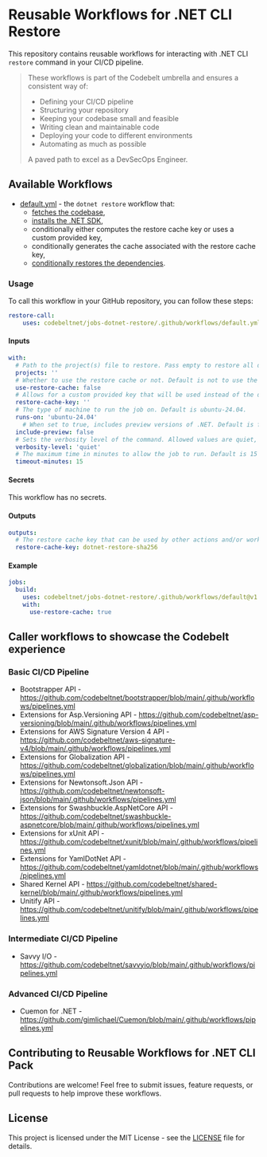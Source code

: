 # Reusable Workflows for .NET CLI Restore

This repository contains reusable workflows for interacting with .NET CLI `restore` command in your CI/CD pipeline.

> These workflows is part of the Codebelt umbrella and ensures a consistent way of: 
> 
> - Defining your CI/CD pipeline 
> - Structuring your repository
> - Keeping your codebase small and feasible
> - Writing clean and maintainable code
> - Deploying your code to different environments
> - Automating as much as possible
>
> A paved path to excel as a DevSecOps Engineer.

## Available Workflows

- [default.yml](.github/workflows/default.yml) - the `dotnet restore` workflow that:
  - [fetches the codebase](https://github.com/codebeltnet/git-checkout),
  - [installs the .NET SDK](https://github.com/codebeltnet/install-dotnet),
  - conditionally either computes the restore cache key or uses a custom provided key,
  - conditionally generates the cache associated with the restore cache key,
  - [conditionally restores the dependencies](https://github.com/codebeltnet/dotnet-restore).

### Usage

To call this workflow in your GitHub repository, you can follow these steps:

```yaml
restore-call:
    uses: codebeltnet/jobs-dotnet-restore/.github/workflows/default.yml@v1
```

#### Inputs

```yaml
with:
  # Path to the project(s) file to restore. Pass empty to restore all dependencies of a solution. Supports globbing. Default is an empty string.
  projects: ''
  # Whether to use the restore cache or not. Default is not to use the restore cache.
  use-restore-cache: false
  # Allows for a custom provided key that will be used instead of the default implementation.
  restore-cache-key: ''
  # The type of machine to run the job on. Default is ubuntu-24.04.
  runs-on: 'ubuntu-24.04'
    # When set to true, includes preview versions of .NET. Default is false.
  include-preview: false
  # Sets the verbosity level of the command. Allowed values are quiet, minimal, normal, detailed, and diagnostic. Default is quiet.
  verbosity-level: 'quiet'
  # The maximum time in minutes to allow the job to run. Default is 15 minutes.
  timeout-minutes: 15
```

#### Secrets

This workflow has no secrets.

#### Outputs

```yaml
outputs:
  # The restore cache key that can be used by other actions and/or workflows.
  restore-cache-key: dotnet-restore-sha256
```

#### Example

```yaml
jobs:
  build:
    uses: codebeltnet/jobs-dotnet-restore/.github/workflows/default@v1
    with:
      use-restore-cache: true
```

## Caller workflows to showcase the Codebelt experience

### Basic CI/CD Pipeline

- Bootstrapper API - https://github.com/codebeltnet/bootstrapper/blob/main/.github/workflows/pipelines.yml
- Extensions for Asp.Versioning API - https://github.com/codebeltnet/asp-versioning/blob/main/.github/workflows/pipelines.yml
- Extensions for AWS Signature Version 4 API - https://github.com/codebeltnet/aws-signature-v4/blob/main/.github/workflows/pipelines.yml
- Extensions for Globalization API - https://github.com/codebeltnet/globalization/blob/main/.github/workflows/pipelines.yml
- Extensions for Newtonsoft.Json API - https://github.com/codebeltnet/newtonsoft-json/blob/main/.github/workflows/pipelines.yml
- Extensions for Swashbuckle.AspNetCore API - https://github.com/codebeltnet/swashbuckle-aspnetcore/blob/main/.github/workflows/pipelines.yml
- Extensions for xUnit API - https://github.com/codebeltnet/xunit/blob/main/.github/workflows/pipelines.yml
- Extensions for YamlDotNet API - https://github.com/codebeltnet/yamldotnet/blob/main/.github/workflows/pipelines.yml
- Shared Kernel API - https://github.com/codebeltnet/shared-kernel/blob/main/.github/workflows/pipelines.yml
- Unitify API - https://github.com/codebeltnet/unitify/blob/main/.github/workflows/pipelines.yml

### Intermediate CI/CD Pipeline

- Savvy I/O - https://github.com/codebeltnet/savvyio/blob/main/.github/workflows/pipelines.yml

### Advanced CI/CD Pipeline

- Cuemon for .NET - https://github.com/gimlichael/Cuemon/blob/main/.github/workflows/pipelines.yml

## Contributing to Reusable Workflows for .NET CLI Pack

Contributions are welcome! 
Feel free to submit issues, feature requests, or pull requests to help improve these workflows.

## License

This project is licensed under the MIT License - see the [LICENSE](LICENSE) file for details.
